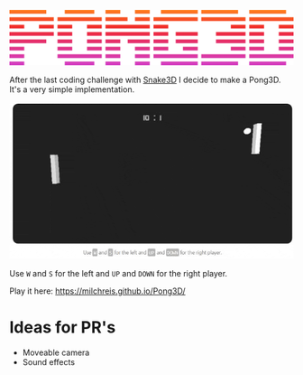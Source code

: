 <p align="center">
  <img src="https://github.com/Milchreis/Pong3D/raw/master/logo.png" />
</p>

After the last coding challenge with [Snake3D](https://milchreis.github.io/Snake3D/) I decide to make a Pong3D. 
It's a very simple implementation.

<p align="center">
  <img src="https://github.com/Milchreis/Pong3D/raw/master/screencast.gif" />
</p>

Use `W` and `S` for the left and `UP` and `DOWN` for the right player.

Play it here: https://milchreis.github.io/Pong3D/

# Ideas for PR's
* Moveable camera
* Sound effects
